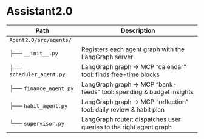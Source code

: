 # Assistant2.0

| Path                            | Description                                                   |
|---------------------------------|---------------------------------------------------------------|
| `Agent2.O/src/agents/`          |                                                               |
| ├── `__init__.py`               | Registers each agent graph with the LangGraph server          |
| ├── `scheduler_agent.py`        | LangGraph graph → MCP “calendar” tool: finds free-time blocks |
| ├── `finance_agent.py`          | LangGraph graph → MCP “bank-feeds” tool: spending & budget insights |
| ├── `habit_agent.py`            | LangGraph graph → MCP “reflection” tool: daily review & habit plan |
| └── `supervisor.py`             | LangGraph router: dispatches user queries to the right agent graph |

